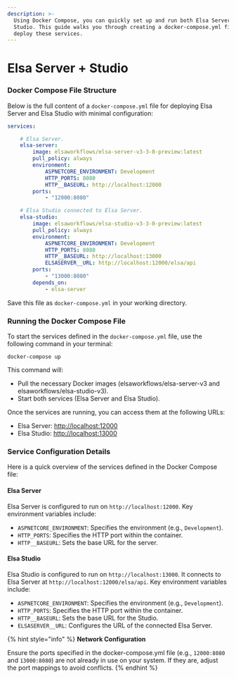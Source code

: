 ```yaml
---
description: >-
  Using Docker Compose, you can quickly set up and run both Elsa Server and Elsa
  Studio. This guide walks you through creating a docker-compose.yml file to
  deploy these services.
---
```


# Elsa Server + Studio

### Docker Compose File Structure﻿ <a href="#compose-file-structure" id="compose-file-structure"></a>

Below is the full content of a `docker-compose.yml` file for deploying Elsa Server and Elsa Studio with minimal configuration:

```yaml
services:

    # Elsa Server.
    elsa-server:
        image: elsaworkflows/elsa-server-v3-3-0-preview:latest
        pull_policy: always
        environment:
            ASPNETCORE_ENVIRONMENT: Development
            HTTP_PORTS: 8080
            HTTP__BASEURL: http://localhost:12000
        ports:
            - "12000:8080"

    # Elsa Studio connected to Elsa Server.
    elsa-studio:
        image: elsaworkflows/elsa-studio-v3-3-0-preview:latest
        pull_policy: always
        environment:
            ASPNETCORE_ENVIRONMENT: Development
            HTTP_PORTS: 8080
            HTTP__BASEURL: http://localhost:13000
            ELSASERVER__URL: http://localhost:12000/elsa/api
        ports:
            - "13000:8080"
        depends_on:
            - elsa-server
```

Save this file as `docker-compose.yml` in your working directory.

### Running the Docker Compose File﻿ <a href="#running-compose" id="running-compose"></a>

To start the services defined in the `docker-compose.yml` file, use the following command in your terminal:

```
docker-compose up
```

This command will:

* Pull the necessary Docker images (elsaworkflows/elsa-server-v3 and elsaworkflows/elsa-studio-v3).
* Start both services (Elsa Server and Elsa Studio).

Once the services are running, you can access them at the following URLs:

* Elsa Server: [http://localhost:12000](http://localhost:12000/)
* Elsa Studio: [http://localhost:13000](http://localhost:13000/)

### Service Configuration Details﻿ <a href="#service-configuration" id="service-configuration"></a>

Here is a quick overview of the services defined in the Docker Compose file:

#### Elsa Server﻿ <a href="#elsa-server-details" id="elsa-server-details"></a>

Elsa Server is configured to run on `http://localhost:12000`. Key environment variables include:

* `ASPNETCORE_ENVIRONMENT`: Specifies the environment (e.g., `Development`).
* `HTTP_PORTS`: Specifies the HTTP port within the container.
* `HTTP__BASEURL`: Sets the base URL for the server.

#### Elsa Studio﻿ <a href="#elsa-studio-details" id="elsa-studio-details"></a>

Elsa Studio is configured to run on `http://localhost:13000`. It connects to Elsa Server at `http://localhost:12000/elsa/api`. Key environment variables include:

* `ASPNETCORE_ENVIRONMENT`: Specifies the environment (e.g., `Development`).
* `HTTP_PORTS`: Specifies the HTTP port within the container.
* `HTTP__BASEURL`: Sets the base URL for the Studio.
* `ELSASERVER__URL`: Configures the URL of the connected Elsa Server.

{% hint style="info" %}
**Network Configuration**

Ensure the ports specified in the docker-compose.yml file (e.g., `12000:8080` and `13000:8080`) are not already in use on your system. If they are, adjust the port mappings to avoid conflicts.
{% endhint %}

